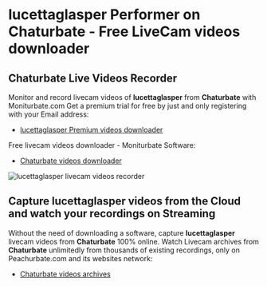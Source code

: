 # lucettaglasper Performer on Chaturbate - Free LiveCam videos downloader

## Chaturbate Live Videos Recorder

Monitor and record livecam videos of **lucettaglasper** from **Chaturbate** with Moniturbate.com
Get a premium trial for free by just and only registering with your Email address:
* [lucettaglasper Premium videos downloader](https://moniturbate.com/request-demo-licence-key.html)

Free livecam videos downloader - Moniturbate Software:
* [Chaturbate videos downloader](https://moniturbate.com/moniturbate-download-software.html)

![lucettaglasper livecam videos recorder](https://peachurnet.com/templates/moniturbate-software.png)


## Capture lucettaglasper videos from the Cloud and watch your recordings on Streaming

Without the need of downloading a software, capture **lucettaglasper** livecam videos from **Chaturbate** 100% online.
Watch Livecam archives from **Chaturbate** unlimitedly from thousands of existing recordings, only on Peachurbate.com and its websites network:
* [Chaturbate videos archives](https://peachurnet.com/)